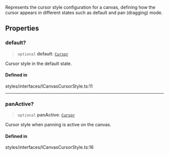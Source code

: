 Represents the cursor style configuration for a canvas, defining how the cursor appears in
different states such as default and pan (dragging) mode.

## Properties

### default?

> `optional` **default**: [`Cursor`](../enumerations/Cursor.md)

Cursor style in the default state.

#### Defined in

styles/interfaces/ICanvasCursorStyle.ts:11

***

### panActive?

> `optional` **panActive**: [`Cursor`](../enumerations/Cursor.md)

Cursor style when panning is active on the canvas.

#### Defined in

styles/interfaces/ICanvasCursorStyle.ts:16
